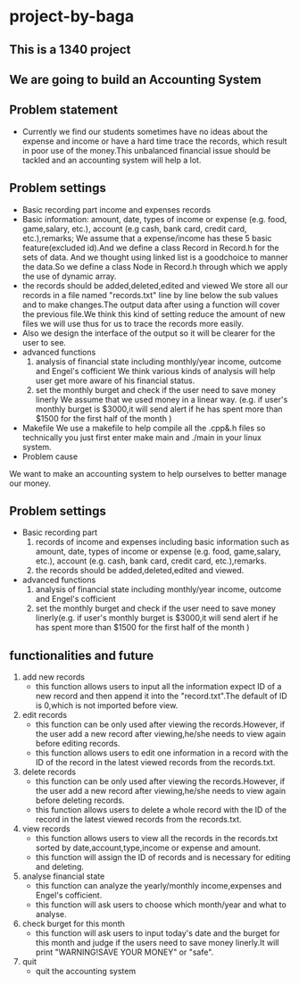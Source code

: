 # project-by-baga
## This is a 1340 project
## We are going to build an Accounting System
## Problem statement
- Currently we find our students sometimes have no ideas about the expense and income or have a hard time trace the records, which result in poor use of the money.This unbalanced financial issue should be tackled and an accounting system will help a lot.          
## Problem settings
- Basic recording part
  income and expenses records
- Basic information: amount, date, types of income or expense (e.g. food, game,salary, etc.), account (e.g cash, bank card, credit card, etc.),remarks; 
  We assume that a expense/income has these 5 basic feature(excluded id).And we define a class Record in Record.h for the sets of data.
And we thought using linked list is a goodchoice to manner the data.So we define a class Node in Record.h through which we apply the use   of dynamic array.
- the records should be added,deleted,edited and viewed
  We store all our records in a file named "records.txt" line by line below the sub values and to make changes.The output data after using a function will cover the previous file.We think this kind of setting reduce the amount of new files we will use thus for us to trace the records more easily.
- Also we design the interface of the output so it will be clearer for the user to see.
- advanced functions
  1. analysis of financial state including monthly/year income, outcome and Engel's cofficient
     We think various kinds of analysis will help user get more aware of his financial status.
  2. set the monthly burget and check if the user need to save money linerly
     We assume that we used money in a linear way.
     (e.g. if user's monthly burget is $3000,it will send alert if he has spent more than $1500 for the first half of the month )
- Makefile
  We use a makefile to help compile all the .cpp&.h files so technically you just first enter make main and ./main in your linux system.
- Problem cause

We want to make an accounting system to help ourselves to better manage our money.     
         
## Problem settings
- Basic recording part
  1. records of income and expenses including basic information such as  amount, date, types of income or expense (e.g. food, game,salary, etc.), account (e.g. cash, bank card, credit card, etc.),remarks.
  2. the records should be added,deleted,edited and viewed.
- advanced functions
  1. analysis of financial state including monthly/year income, outcome and Engel's cofficient
  2. set the monthly burget and check if the user need to save money linerly(e.g. if user's monthly burget is $3000,it will send alert if he has spent more than $1500 for the first half of the month )

## functionalities and future
1. add new records
   - this function allows users to input all the information expect ID of a new record and then append it into the "record.txt".The default of ID is 0,which is not imported before view.
2. edit records
   - this function can be only used after viewing the records.However, if the user add a new record after viewing,he/she needs to view again before editing records.
   - this function allows users to edit one information in a record with the ID of the record in the latest viewed records from the records.txt.
3. delete records 
   - this function can be only used after viewing the records.However, if the user add a new record after viewing,he/she needs to view again before deleting records.
   - this function allows users to delete a whole record with the ID of the record in the latest viewed records from the records.txt.
4. view records
   - this function allows users to view all the records in the records.txt sorted by date,account,type,income or expense and amount.
   - this function will assign the ID of records and is necessary for editing and deleting.
5. analyse financial state
   - this function can analyze the yearly/monthly income,expenses and Engel's cofficient.
   - this function will ask users to choose which month/year and what to analyse.
6. check burget for this month
   - this function will ask users to input today's date and the burget for this month and judge if the users need to save money linerly.It will print "WARNING!SAVE YOUR MONEY" or "safe".
0. quit
   - quit the accounting system
